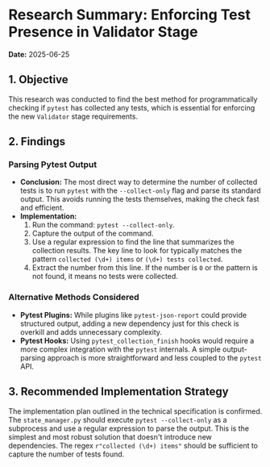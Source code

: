 # Research Summary: Enforcing Test Presence in Validator Stage

**Date:** 2025-06-25

## 1. Objective

This research was conducted to find the best method for programmatically checking if `pytest` has collected any tests, which is essential for enforcing the new `Validator` stage requirements.

## 2. Findings

### Parsing Pytest Output

- **Conclusion:** The most direct way to determine the number of collected tests is to run `pytest` with the `--collect-only` flag and parse its standard output. This avoids running the tests themselves, making the check fast and efficient.
- **Implementation:**
    1.  Run the command: `pytest --collect-only`.
    2.  Capture the output of the command.
    3.  Use a regular expression to find the line that summarizes the collection results. The key line to look for typically matches the pattern `collected (\d+) items` or `(\d+) tests collected`.
    4.  Extract the number from this line. If the number is `0` or the pattern is not found, it means no tests were collected.

### Alternative Methods Considered

- **Pytest Plugins:** While plugins like `pytest-json-report` could provide structured output, adding a new dependency just for this check is overkill and adds unnecessary complexity.
- **Pytest Hooks:** Using `pytest_collection_finish` hooks would require a more complex integration with the `pytest` internals. A simple output-parsing approach is more straightforward and less coupled to the `pytest` API.

## 3. Recommended Implementation Strategy

The implementation plan outlined in the technical specification is confirmed. The `state_manager.py` should execute `pytest --collect-only` as a subprocess and use a regular expression to parse the output. This is the simplest and most robust solution that doesn't introduce new dependencies. The regex `r"collected (\d+) items"` should be sufficient to capture the number of tests found.
